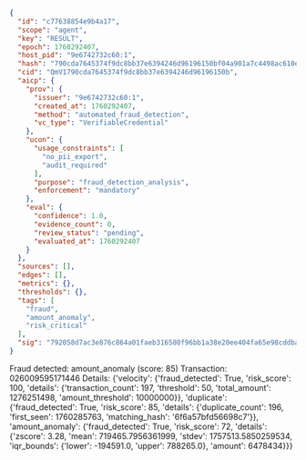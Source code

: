 ```json
{
  "id": "c77638854e9b4a17",
  "scope": "agent",
  "key": "RESULT",
  "epoch": 1760292407,
  "host_pid": "9e6742732c60:1",
  "hash": "790cda7645374f9dc8bb37e6394246d96196150bf04a901a7c4498ac610e7118",
  "cid": "QmV1790cda7645374f9dc8bb37e6394246d96196150b",
  "aicp": {
    "prov": {
      "issuer": "9e6742732c60:1",
      "created_at": 1760292407,
      "method": "automated_fraud_detection",
      "vc_type": "VerifiableCredential"
    },
    "ucon": {
      "usage_constraints": [
        "no_pii_export",
        "audit_required"
      ],
      "purpose": "fraud_detection_analysis",
      "enforcement": "mandatory"
    },
    "eval": {
      "confidence": 1.0,
      "evidence_count": 0,
      "review_status": "pending",
      "evaluated_at": 1760292407
    }
  },
  "sources": [],
  "edges": [],
  "metrics": {},
  "thresholds": {},
  "tags": [
    "fraud",
    "amount_anomaly",
    "risk_critical"
  ],
  "sig": "792058d7ac3e876c864a01faeb316580f96bb1a38e20ee404fa65e98cddba90a"
}
```

Fraud detected: amount_anomaly (score: 85)
Transaction: 026009595171446
Details: {'velocity': {'fraud_detected': True, 'risk_score': 100, 'details': {'transaction_count': 197, 'threshold': 50, 'total_amount': 1276251498, 'amount_threshold': 10000000}}, 'duplicate': {'fraud_detected': True, 'risk_score': 85, 'details': {'duplicate_count': 196, 'first_seen': 1760285763, 'matching_hash': '6f6a57bfd56698c7'}}, 'amount_anomaly': {'fraud_detected': True, 'risk_score': 72, 'details': {'zscore': 3.28, 'mean': 719465.7956361999, 'stdev': 1757513.5850259534, 'iqr_bounds': {'lower': -194591.0, 'upper': 788265.0}, 'amount': 6478434}}}